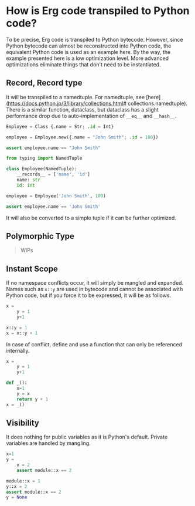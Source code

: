 # How is Erg code transpiled to Python code?

To be precise, Erg code is transpiled to Python bytecode.
However, since Python bytecode can almost be reconstructed into Python code, the equivalent Python code is used as an example here.
By the way, the example presented here is a low optimization level.
More advanced optimizations eliminate things that don't need to be instantiated.

## Record, Record type

It will be transpiled to a namedtuple.
For namedtuple, see [here](https://docs.python.jp/3/library/collections.html# collections.namedtuple).
There is a similar function, dataclass, but dataclass has a slight performance drop due to auto-implementation of `__eq__` and `__hash__`.

```python
Employee = Class {.name = Str; .id = Int}

employee = Employee.new({.name = "John Smith"; .id = 100})

assert employee.name == "John Smith"
```

```python
from typing import NamedTuple

class Employee(NamedTuple):
    __records__ = ['name', 'id']
    name: str
    id: int

employee = Employee('John Smith', 100)

assert employee.name == 'John Smith'
```

It will also be converted to a simple tuple if it can be further optimized.

## Polymorphic Type

> WIPs

## Instant Scope

If no namespace conflicts occur, it will simply be mangled and expanded.
Names such as `x::y` are used in bytecode and cannot be associated with Python code, but if you force it to be expressed, it will be as follows.

```python
x =
    y = 1
    y+1
```

```python
x::y = 1
x = x::y + 1
```

In case of conflict, define and use a function that can only be referenced internally.

```python
x =
    y = 1
    y+1
```

```python
def _():
    x=1
    y = x
    return y + 1
x = _()
```

## Visibility

It does nothing for public variables as it is Python's default.
Private variables are handled by mangling.

```python
x=1
y =
    x = 2
    assert module::x == 2
```

```python
module::x = 1
y::x = 2
assert module::x == 2
y = None
```